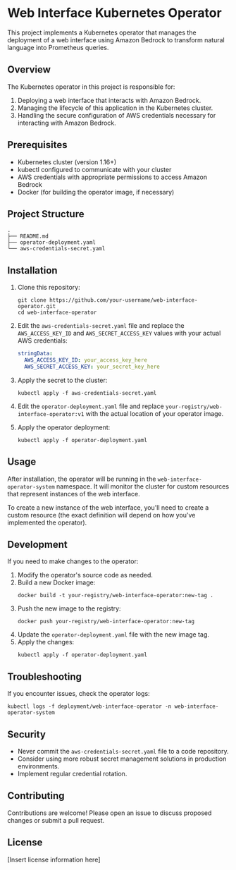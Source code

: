 # Web Interface Kubernetes Operator

This project implements a Kubernetes operator that manages the deployment of a web interface using Amazon Bedrock to transform natural language into Prometheus queries.

## Overview

The Kubernetes operator in this project is responsible for:

1. Deploying a web interface that interacts with Amazon Bedrock.
2. Managing the lifecycle of this application in the Kubernetes cluster.
3. Handling the secure configuration of AWS credentials necessary for interacting with Amazon Bedrock.

## Prerequisites

- Kubernetes cluster (version 1.16+)
- kubectl configured to communicate with your cluster
- AWS credentials with appropriate permissions to access Amazon Bedrock
- Docker (for building the operator image, if necessary)

## Project Structure

```
.
├── README.md
├── operator-deployment.yaml
└── aws-credentials-secret.yaml
```

## Installation

1. Clone this repository:
   ```
   git clone https://github.com/your-username/web-interface-operator.git
   cd web-interface-operator
   ```

2. Edit the `aws-credentials-secret.yaml` file and replace the `AWS_ACCESS_KEY_ID` and `AWS_SECRET_ACCESS_KEY` values with your actual AWS credentials:
   ```yaml
   stringData:
     AWS_ACCESS_KEY_ID: your_access_key_here
     AWS_SECRET_ACCESS_KEY: your_secret_key_here
   ```

3. Apply the secret to the cluster:
   ```
   kubectl apply -f aws-credentials-secret.yaml
   ```

4. Edit the `operator-deployment.yaml` file and replace `your-registry/web-interface-operator:v1` with the actual location of your operator image.

5. Apply the operator deployment:
   ```
   kubectl apply -f operator-deployment.yaml
   ```

## Usage

After installation, the operator will be running in the `web-interface-operator-system` namespace. It will monitor the cluster for custom resources that represent instances of the web interface.

To create a new instance of the web interface, you'll need to create a custom resource (the exact definition will depend on how you've implemented the operator).

## Development

If you need to make changes to the operator:

1. Modify the operator's source code as needed.
2. Build a new Docker image:
   ```
   docker build -t your-registry/web-interface-operator:new-tag .
   ```
3. Push the new image to the registry:
   ```
   docker push your-registry/web-interface-operator:new-tag
   ```
4. Update the `operator-deployment.yaml` file with the new image tag.
5. Apply the changes:
   ```
   kubectl apply -f operator-deployment.yaml
   ```

## Troubleshooting

If you encounter issues, check the operator logs:
```
kubectl logs -f deployment/web-interface-operator -n web-interface-operator-system
```

## Security

- Never commit the `aws-credentials-secret.yaml` file to a code repository.
- Consider using more robust secret management solutions in production environments.
- Implement regular credential rotation.

## Contributing

Contributions are welcome! Please open an issue to discuss proposed changes or submit a pull request.

## License

[Insert license information here]
